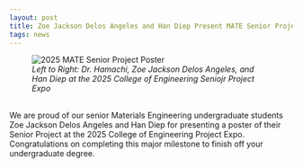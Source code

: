 ```yaml
---
layout: post
title: Zoe Jackson Delos Angeles and Han Diep Present MATE Senior Project Poster at 2025 College of Engineering Project Expo
tags: news
---
```


<figure>
  <img src="https://lesliehamachi.github.io/post_content/2025_5_30 College of Engineering Senior Project Expo.jpg" alt="2025 MATE Senior Project Poster" title="2025 MATE Senior Project Poster">
  <figcaption><em>Left to Right: Dr. Hamachi, Zoe Jackson Delos Angeles, and Han Diep at the 2025 College of Engineering Seniojr Project Expo</em></figcaption>
</figure>  
<br>
We are proud of our senior Materials Engineering undergraduate students Zoe Jackson Delos Angeles and Han Diep for presenting a poster of their Senior Project at the 2025 College of Engineering Project Expo. Congratulations on completing this major milestone to finish off your undergraduate degree.

